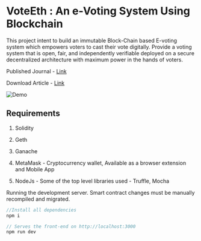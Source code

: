 # VoteEth : An e-Voting System Using Blockchain

This project intent to build an immutable Block-Chain based E-voting system which empowers voters to cast their vote digitally. Provide a voting system that is open, fair, and independently verifiable deployed on a secure decentralized
architecture with maximum power in the hands of voters.

Published Journal - [Link](https://scopedatabase.com/index.php/Documents/index/00000217/00000-94638)

Download Article - [Link](https://www.ijream.org/SpecialIssueConference/NGEPT2019011.pdf)

![Demo](https://user-images.githubusercontent.com/23186617/138652887-c2b9ec5d-bc46-432d-b516-d2a70a65e5f3.png)

## Requirements 

1. Solidity

2. Geth

3. Ganache

4. MetaMask - Cryptocurrency wallet, Available as a browser extension and Mobile App

5. NodeJs - Some of the top level libraries used - Truffle, Mocha

Running the development server. Smart contract changes must be manually recompiled and migrated.

```javascript
//Install all dependencies
npm i

// Serves the front-end on http://localhost:3000
npm run dev
```
